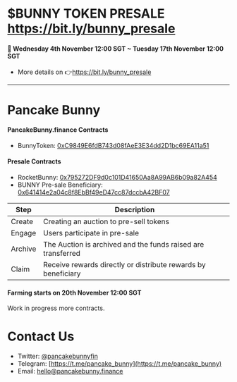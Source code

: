 # $BUNNY TOKEN PRESALE https://bit.ly/bunny_presale
#### 📣 Wednesday 4th November 12:00 SGT ~ Tuesday 17th November 12:00 SGT
- More details on 👉https://bit.ly/bunny_presale 

---

# Pancake Bunny
#### PancakeBunny.finance Contracts
- BunnyToken: [0xC9849E6fdB743d08fAeE3E34dd2D1bc69EA11a51](https://bscscan.com/address/0xC9849E6fdB743d08fAeE3E34dd2D1bc69EA11a51)

#### Presale Contracts 
- RocketBunny: [0x795272DF9d0c101D41650Aa8A99AB6b09a82A454](https://bscscan.com/address/0x795272DF9d0c101D41650Aa8A99AB6b09a82A454)
- BUNNY Pre-sale Beneficiary: [0x641414e2a04c8f8EbBf49eD47cc87dccbA42BF07](https://bscscan.com/address/0x641414e2a04c8f8EbBf49eD47cc87dccbA42BF07)

| Step      | Description                                                   |
| ---       | ---                                                           |
| Create    | Creating an auction to pre-sell tokens                        |
| Engage    | Users participate in pre-sale                                 |
| Archive   | The Auction is archived and the funds raised are transferred  |
| Claim     | Receive rewards directly or distribute rewards by beneficiary |

#### Farming starts on 20th November 12:00 SGT 

Work in progress more contracts.

# Contact Us
- Twitter: [@pancakebunnyfin](https://twitter.com/pancakebunnyfin)
- Telegram: [https://t.me/pancake_bunny](https://t.me/pancake_bunny)
- Email: [hello@pancakebunny.finance](mailto:hello@pancakebunny.finance)
